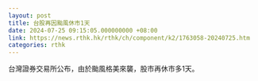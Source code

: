 ```yaml
---
layout: post
title: 台股再因颱風休市1天
date: 2024-07-25 09:15:05.000000000 +08:00
link: https://news.rthk.hk/rthk/ch/component/k2/1763058-20240725.htm
categories: rthk
---
```


台灣證券交易所公布，由於颱風格美來襲，股市再休市多1天。
